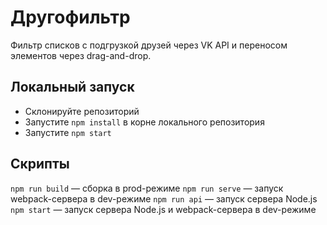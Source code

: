 # Другофильтр

Фильтр списков с подгрузкой друзей через VK API и переносом элементов через drag-and-drop.

## Локальный запуск

- Склонируйте репозиторий
- Запустите `npm install` в корне локального репозитория
- Запустите `npm start`

## Скрипты

`npm run build` — сборка в prod-режиме
`npm run serve` — запуск webpack-сервера в dev-режиме
`npm run api` — запуск сервера Node.js
`npm start` — запуск сервера Node.js и webpack-сервера в dev-режиме

